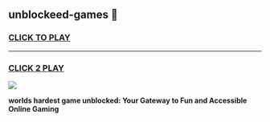 
## unblockeed-games 👋
<h3>
<a href="https://premium.freeplayer.one?title=unblockeed-games&ref=14F">CLICK TO PLAY</a></h3>
<hr>

<h3>
<a href="https://premium.freeplayer.one?title=unblockeed-games&ref=14F">CLICK 2 PLAY</a>
  
</h3>

<a href="https://premium.freeplayer.one?title=unblockeed-games&ref=12F/"><img src="https://clearcache.store/games.png"></a>


**worlds hardest game unblocked: Your Gateway to Fun and Accessible Online Gaming**
